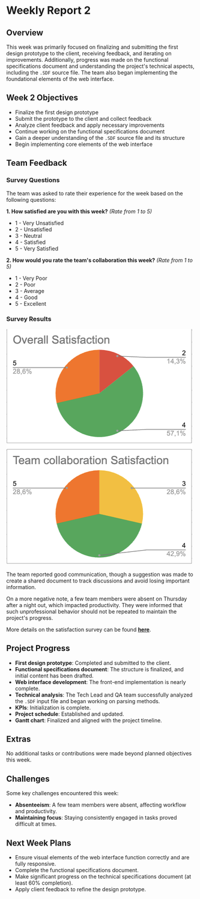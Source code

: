 # **Weekly Report 2**

## **Overview**

This week was primarily focused on finalizing and submitting the first design prototype to the client, receiving feedback, and iterating on improvements. Additionally, progress was made on the functional specifications document and understanding the project's technical aspects, including the `.SDF` source file. The team also began implementing the foundational elements of the web interface.

## **Week 2 Objectives**

- Finalize the first design prototype
- Submit the prototype to the client and collect feedback
- Analyze client feedback and apply necessary improvements
- Continue working on the functional specifications document
- Gain a deeper understanding of the `.SDF` source file and its structure
- Begin implementing core elements of the web interface

## **Team Feedback**

### **Survey Questions**

The team was asked to rate their experience for the week based on the following questions:

**1. How satisfied are you with this week?** _(Rate from 1 to 5)_

- 1 - Very Unsatisfied
- 2 - Unsatisfied
- 3 - Neutral
- 4 - Satisfied
- 5 - Very Satisfied

**2. How would you rate the team's collaboration this week?** _(Rate from 1 to 5)_

- 1 - Very Poor
- 2 - Poor
- 3 - Average
- 4 - Good
- 5 - Excellent

### **Survey Results**

![alt text](./images/kpis-week2.png)

The team reported good communication, though a suggestion was made to create a shared document to track discussions and avoid losing important information.

On a more negative note, a few team members were absent on Thursday after a night out, which impacted productivity. They were informed that such unprofessional behavior should not be repeated to maintain the project's progress.

More details on the satisfaction survey can be found **[here](https://docs.google.com/spreadsheets/d/1EJIGbOufF86FP-Pb6Y5z0wuYymK0fEmoFKtg16JfIHg/edit?resourcekey=&gid=824804903#gid=824804903)**.

## **Project Progress**

- **First design prototype**: Completed and submitted to the client.
- **Functional specifications document**: The structure is finalized, and initial content has been drafted.
- **Web interface development**: The front-end implementation is nearly complete.
- **Technical analysis**: The Tech Lead and QA team successfully analyzed the `.SDF` input file and began working on parsing methods.
- **KPIs**: Initialization is complete.
- **Project schedule**: Established and updated.
- **Gantt chart**: Finalized and aligned with the project timeline.

## **Extras**

No additional tasks or contributions were made beyond planned objectives this week.

## **Challenges**

Some key challenges encountered this week:

- **Absenteeism**: A few team members were absent, affecting workflow and productivity.
- **Maintaining focus**: Staying consistently engaged in tasks proved difficult at times.

## **Next Week Plans**

- Ensure visual elements of the web interface function correctly and are fully responsive.
- Complete the functional specifications document.
- Make significant progress on the technical specifications document (at least 60% completion).
- Apply client feedback to refine the design prototype.
